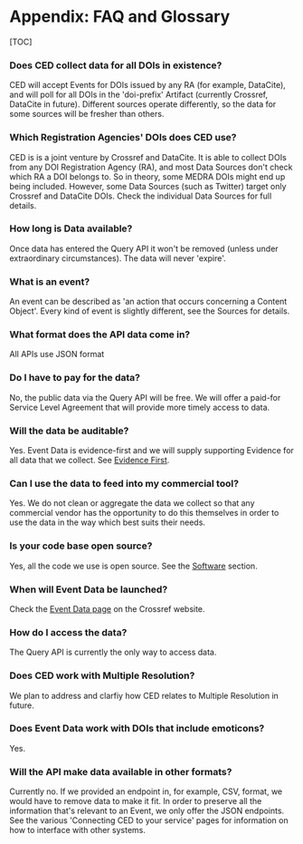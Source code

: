 # Appendix: FAQ and Glossary

[TOC]

### Does CED collect data for all DOIs in existence?
  
CED will accept Events for DOIs issued by any RA (for example, DataCite), and will poll for all DOIs in the 'doi-prefix' Artifact (currently Crossref, DataCite in future). Different sources operate differently, so the data for some sources will be fresher than others.
 
### Which Registration Agencies' DOIs does CED use?

CED is is a joint venture by Crossref and DataCite. It is able to collect DOIs from any DOI Registration Agency (RA), and most Data Sources don't check which RA a DOI belongs to. So in theory, some MEDRA DOIs might end up being included. However, some Data Sources (such as Twitter) target only Crossref and DataCite DOIs. Check the individual Data Sources for full details.

### How long is Data available?

Once data has entered the Query API it won't be removed (unless under extraordinary circumstances). The data will never 'expire'.
 
### What is an event?

An event can be described as 'an action that occurs concerning a Content Object'. Every kind of event is slightly different, see the Sources for details.

### What format does the API data come in?

All APIs use JSON format

### Do I have to pay for the data?

No, the public data via the Query API will be free. We will offer a paid-for Service Level Agreement that will provide more timely access to data.

### Will the data be auditable?

Yes. Event Data is evidence-first and we will supply supporting Evidence for all data that we collect. See [Evidence First](concepts/trustworthiness-and-quality/#evidence-first).

### Can I use the data to feed into my commercial tool? 

Yes. We do not clean or aggregate the data we collect so that any commercial vendor has the opportunity to do this themselves in order to use the data in the way which best suits their needs.

### Is your code base open source?

Yes, all the code we use is open source. See the [Software](app-software) section.

### When will Event Data be launched?

Check the [Event Data page](https://www.crossref.org/services-event-data) on the Crossref website.

### How do I access the data?

The Query API is currently the only way to access data. 

### Does CED work with Multiple Resolution?

We plan to address and clarfiy how CED relates to Multiple Resolution in future.

### Does Event Data work with DOIs that include emoticons?

Yes. 

### Will the API make data available in other formats?

Currently no. If we provided an endpoint in, for example, CSV, format, we would have to remove data to make it fit. In order to preserve all the information that's relevant to an Event, we only offer the JSON endpoints. See the various 'Connecting CED to your service' pages for information on how to interface with other systems.
